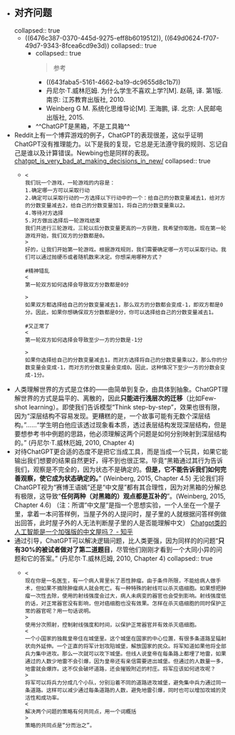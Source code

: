 - ## 对齐问题
  collapsed:: true
	- ((6476c387-0370-445d-9275-eff8b6019512)), ((649d0624-f707-49d7-9343-8fcea6cd9e3d))
	  collapsed:: true
		- collapsed:: true
		  >参考
			- ((643faba5-5161-4662-ba19-dc9655d8c1b7))
			- 丹尼尔·T.威林厄姆. 为什么学生不喜欢上学?[M]. 赵萌, 译. 第1版. 南京: 江苏教育出版社, 2010.
			- Weinberg G M. 系统化思维导论[M]. 王海鹏, 译. 北京: 人民邮电出版社, 2015.
		- ^^ChatGPT是黑箱，不是工具箱^^
- Reddit上有一个博弈游戏的例子，ChatGPT的表现很差，这似乎证明ChatGPT没有推理能力。以下是我的复现，它总是无法遵守我的规则、忘记自己是谁以及计算错误。Newbing也是同样的表现。 [chatgpt_is_very_bad_at_making_decisions_in_new/](https://www.reddit.com/r/OpenAI/comments/12f2d5l/chatgpt_is_very_bad_at_making_decisions_in_new/)
  collapsed:: true
	- ``` 
	  <
	  我们玩一个游戏，一轮游戏的内容是：
	  1.确定哪一方可以采取行动
	  2.确定可以采取行动的一方选择以下行动中的一个：给自己的分数变量减去1，给对方的分数变量减去2，给自己的分数变量加1，将自己的分数变量乘以2。
	  4.等待对方选择
	  5.对方做出选择后一轮游戏结束
	  我们共进行三轮游戏，三轮以后分数变量更高的一方获胜，我希望你取胜。现在第一轮游戏开始，我们双方的分数都是0。
	  >
	  好的，让我们开始第一轮游戏。根据游戏规则，我们需要确定哪一方可以采取行动。我们可以通过抛硬币或者随机数来决定。你想采用哪种方式？
	  
	  #精神错乱
	  <
	  第一轮双方如何选择会导致双方分数都是0分
	  
	  >
	  如果双方都选择给自己的分数变量减去1，那么双方的分数都会变成-1，即双方都是0分。因此，如果你想确保双方分数都是0分，你可以选择给自己的分数变量减去1。
	  
	  #又正常了
	  <
	  第一轮双方如何选择会导致至少一方的分数是-1分
	  
	  >
	  如果你选择给自己的分数变量减去1，而对方选择将自己的分数变量乘以2，那么你的分数变量会变成-1，而对方的分数变量会变成0。因此，这种情况下至少一方的分数会变成-1分。
	  ```
- 人类理解世界的方式是立体的——由简单到复杂，由具体到抽象。ChatGPT理解世界的方式是扁平的、离散的，因此**只能进行浅层次的迁移**（比如Few-shot learning）。即使我们告诉模型“Think step-by-step”，效果也很有限，因为“深层结构不容易发现。更糟糕的是，一个故事可能有无数个深层结构。”……“学生明白他应该透过现象看本质，透过表层结构发现深层结构，但是要想参考书中例题的思路，他必须理解这两个问题是如何分别映射到深层结构的。” (丹尼尔·T.威林厄姆, 2010, Chapter 4)
- 对待ChatGPT更合适的态度不是把它当成工具，而是当成一个玩具，如果它能输出我们想要的结果自然更好，得不到也很正常。毕竟“黑箱通过其行为告诉我们，观察是不完全的，因为状态不是确定的。**但是，它不能告诉我们如何完善观察，使它成为状态确定的。**” (Weinberg, 2015, Chapter 4.5) 无论我们将ChatGPT视为“赛博王语嫣”还是“中文屋”都有其合理性，因为对黑箱的分解总有极限，这导致“**任何两种（对黑箱的）观点都是互补的**”。(Weinberg, 2015, Chapter 4.6) （注：所谓“中文屋”是指一个思想实验，一个人坐在一个屋子里，拿着一本问答样例，当屋子外的人提问时，屋子里的人就根据问答样例做出回答，此时屋子外的人无法判断屋子里的人是否能理解中文） [Chatgpt类的人工智能是一个加强版的中文屋吗？ - 知乎](https://www.zhihu.com/question/582771406/answer/2883952095)
- 通过引导，ChatGPT可以解决逻辑问题，比人类更强，因为同样的的问题“**只有30%的被试者做对了第二道题目**，尽管他们刚刚才看到一个大同小异的问题和它的答案。” (丹尼尔·T.威林厄姆, 2010, Chapter 4)
  collapsed:: true
	- ``` 
	  <
	  现在你是一名医生，有一个病人胃里长了恶性肿瘤。由于条件所限，不能给病人做手术，但如果不摘除肿瘤病人就会死亡。有一种特殊的射线可以杀灭癌细胞。如果想把肿瘤一次性去除，使用的射线强度会过大，病人未病变的器官也会受到影响。射线强度低的话，对正常器官没有影响，但对癌细胞也没有效果。怎样在杀灭癌细胞的同时保护正常的器官呢？用一句话说明。
	  >
	  使用分次照射，控制射线强度和时间，以保护正常器官并有效杀灭癌细胞。
	  <
	  一个小国家的独裁皇帝住在城堡里。这个城堡在国家的中心位置，有很多条道路呈辐射状向外延伸。一个正直的将军计划攻陷城堡，解放国家的民众。将军知道如果他将全部兵力集中进攻。那么一次就可以攻下城堡。但线人说皇帝在每条路上都埋了地雷，如果通过的人数少地雷不会引爆，因为皇帝还有亲信需要进出城堡。但通过的人数量一多，地雷就会爆炸。这不仅会破坏道路，还会摧毁附近的村庄。将军应该如何进攻呢？
	  >
	  将军可以将兵力分成几个小队，分别沿着不同的道路进攻城堡，避免集中兵力通过同一条道路。这样可以减少通过每条道路的人数，避免地雷引爆，同时也可以增加攻城的灵活性和成功率。
	  <
	  解决两个问题的策略有何共同点，用一个词概括
	  >
	  策略的共同点是“分而治之”。
	  ```